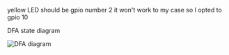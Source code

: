 yellow LED should be gpio number 2 it won't work to my case so I opted to gpio 10

DFA state diagram

![DFA diagram](https://github.com/user-attachments/assets/38695af1-3d91-4e43-8ded-9fdfb2872021)
